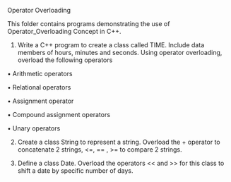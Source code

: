 Operator Overloading

This folder contains programs demonstrating the use of Operator_Overloading Concept in C++.

1. Write a C++ program to create a class called TIME. Include data members of hours, minutes and seconds.  Using operator overloading, overload the following operators 

•	Arithmetic operators

•	Relational operators

•	Assignment operator

•	Compound assignment operators

•	Unary operators


2. Create a class String to represent a string. Overload the + operator to concatenate 2 strings, <=, == , >= to compare 2 strings.


3. Define a class Date. Overload the operators << and >> for this class to shift a date by specific number of days. 
